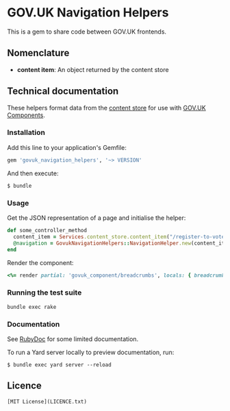 # GOV.UK Navigation Helpers

This is a gem to share code between GOV.UK frontends.

## Nomenclature

- **content item**: An object returned by the content store

## Technical documentation

These helpers format data from the [content store](https://github.com/alphagov/content-store) for use with [GOV.UK Components](http://govuk-component-guide.herokuapp.com/about).

### Installation

Add this line to your application's Gemfile:

```ruby
gem 'govuk_navigation_helpers', '~> VERSION'
```

And then execute:

    $ bundle

### Usage

Get the JSON representation of a page and initialise the helper:

```ruby
def some_controller_method
  content_item = Services.content_store.content_item("/register-to-vote")
  @navigation = GovukNavigationHelpers::NavigationHelper.new(content_item)
end
```

Render the component:

```ruby
<%= render partial: 'govuk_component/breadcrumbs', locals: { breadcrumbs: @navigation.breadcrumbs }
```

### Running the test suite

`bundle exec rake`

### Documentation

See [RubyDoc](http://www.rubydoc.info/gems/govuk_navigation_helpers) for some limited documentation.

To run a Yard server locally to preview documentation, run:

    $ bundle exec yard server --reload

## Licence

    [MIT License](LICENCE.txt)
